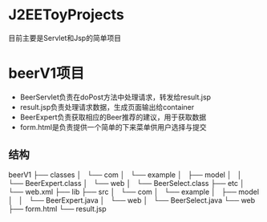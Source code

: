 # J2EEToyProjects
目前主要是Servlet和Jsp的简单项目
# beerV1项目
* BeerServlet负责在doPost方法中处理请求，转发给result.jsp
* result.jsp负责处理请求数据，生成页面输出给container
* BeerExpert负责获取相应的Beer推荐的建议，用于获取数据
* form.html是负责提供一个简单的下来菜单供用户选择与提交
## 结构
beerV1
├── classes
│   └── com
│       └── example
│           ├── model
│           │   └── BeerExpert.class
│           └── web
│               └── BeerSelect.class
├── etc
│   └── web.xml
├── lib
├── src
│   └── com
│       └── example
│           ├── model
│           │   └── BeerExpert.java
│           └── web
│               └── BeerSelect.java
└── web
    ├── form.html
    └── result.jsp

